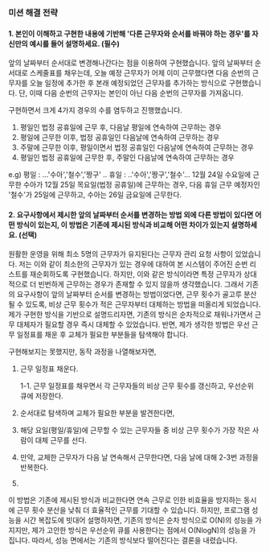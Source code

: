 ### 미션 해결 전략 
#### 1. 본인이 이해하고 구현한 내용에 기반해 '다른 근무자와 순서를 바꿔야 하는 경우'를 자신만의 예시를 들어 설명하세요. (필수)       
앞의 날짜부터 순서대로 변경해나간다는 점을 이용하여 구현했습니다.
앞의 날짜부터 순서대로 스케줄표를 채우는데, 오늘 예정 근무자가 어제 이미 근무했다면 다음 순번의 근무자를 오늘 일정에 추가한 후 본래 예정되었던 근무자를 추가하는 방식으로 구현했습니다.
단, 이때 다음 순번의 근무자는 본인이 아닌 다음 순번의 근무자를 가져옵니다.

구현하면서 크게 4가지 경우의 수를 염두하고 진행했습니다.

1. 평일인 법정 공휴일에 근무 후, 다음날 평일에 연속하여 근무하는 경우
2. 평일에 근무한 이후, 법정 공휴일인 다음날에 연속하여 근무하는 경우
3. 주말에 근무한 이후, 평일이면서 법정 공휴일인 다음날에 연속하여 근무하는 경우
4. 평일인 법정 공휴일에 근무한 후, 주말인 다음날에 연속하여 근무하는 경우

e.g) 평일 : ...'수아','철수','짱구' ..
     휴일 : ..'수아','짱구','철수'...
    12월 24일 수요일에 근무한 수아가 12월 25일 목요일(법정 공휴일)에 근무하는 경우, 다음 휴일 근무 예정자인 '철수'가 25일에 근무하고, 수아는 26일 금요일에 근무한다. 

#### 2. 요구사항에서 제시한 앞의 날짜부터 순서를 변경하는 방법 외에 다른 방법이 있다면 어떤 방식이 있는지, 이 방법은 기존에 제시된 방식과 비교해 어떤 차이가 있는지 설명하세요. (선택)
원활한 운영을 위해 최소 5명의 근무자가 유지된다는 근무자 관리 요청 사항이 있었습니다.
저는 이와 같이 최소한의 근무자가 있는 경우에 대하여 본 시스템이 주어진 순번 리스트를 재순회하도록 구현했습니다.
하지만, 이와 같은 방식이라면 특정 근무자가 상대적으로 더 빈번하게 근무하는 경우가 존재할 수 있지 않을까 생각했습니다.
그래서 기존의 요구사항이 앞의 날짜부터 순서를 변경하는 방법이었다면, 근무 횟수가 골고루 분산될 수 있도록, 비상 근무 횟수가 적은 근무자부터 대체하는 방법을 떠올리게 되었습니다.
제가 구현한 방식을 기반으로 설명드리자면, 기존의 방식은 순차적으로 채워나가면서 근무 대체자가 필요할 경우 즉시 대체할 수 있었습니다.
반면, 제가 생각한 방법은 우선 근무 일정표를 채운 후 교체가 필요한 부분들을 탐색해야 합니다.

구현해보지는 못했지만, 동작 과정을 나열해보자면,

1. 근무 일정표 채운다.

   1-1. 근무 일정표를 채우면서 각 근무자들의 비상 근무 횟수를 갱신하고, 우선순위 큐에 저장한다.

2. 순서대로 탐색하며 교체가 필요한 부분을 발견한다면,
3. 해당 요일(평일/휴일)에 근무할 수 있는 근무자들 중 비상 근무 횟수가 가장 작은 사람이 대체 근무를 선다.
4. 만약, 교체한 근무자가 다음 날 연속해서 근무한다면, 다음 날에 대해 2-3번 과정을 반복한다.
5. 
이 방법은 기존에 제시된 방식과 비교한다면 연속 근무로 인한 비효율을 방지하는 동시에 근무 횟수 분산을 낮춰 더 효율적인 근무를 기대할 수 있습니다.
하지만, 프로그램 성능을 시간 복잡도에 빗대어 설명하자면, 기존의 방식은 순차 방식으로 O(N)의 성능을 가지지만, 제가 고안한 방식은 우선순위 큐를 사용한다는 점에서 O(NlogN)의 성능을 가집니다.
따라서, 성능 면에서는 기존의 방식보다 떨어진다는 결론을 내렸습니다.
